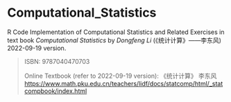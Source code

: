 # Computational_Statistics
 R Code Implementation of Computational Statistics and Related Exercises in text book *Computational Statistics* by *Dongfeng Li* (《统计计算》——李东风) 2022-09-19 version.
> ISBN: 9787040470703
> 
> Online Textbook (refer to 2022-09-19 version):
> 《统计计算》 李东风
> https://www.math.pku.edu.cn/teachers/lidf/docs/statcomp/html/_statcompbook/index.html
